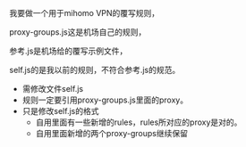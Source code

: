 我要做一个用于mihomo VPN的覆写规则，

proxy-groups.js这是机场自己的规则，

参考.js是机场给的覆写示例文件，

self.js的是我以前的规则，不符合参考.js的规范。

- 需修改文件self.js
- 规则一定要引用proxy-groups.js里面的proxy。
- 只是修改self.js的格式
  - 自用里面有一些新增的rules，rules所对应的proxy是对的。
  - 自用里面新增的两个proxy-groups继续保留
